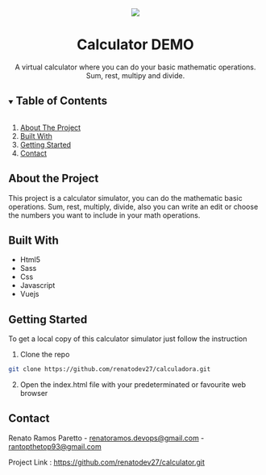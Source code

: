 <div align="center">
  <img src="https://user-images.githubusercontent.com/73003319/134999732-1242f383-ba00-40fe-b8f8-8d451725da96.png">
  <h1>Calculator DEMO</h1>
  <label>A virtual calculator where you can do your basic mathematic operations. <br> Sum, rest, multipy and divide.</h6>
</div>

<details open="open">
  <summary><h2 style="display: inline-block">Table of Contents</h2></summary>
  <ol>
    <li> <a href="#about-the-project">About The Project</a> </li>
    <li> <a href="#built-with">Built With</a></li>
    <li> <a href="#getting-started">Getting Started</a> </li>
    <li><a href="#contact">Contact</a></li>
  </ol>
</details>

## About the Project
This project is a calculator simulator, you can do the mathematic basic operations. Sum, rest, multiply, divide, also you can write an edit or choose the numbers you want 
to include in your math operations.

## Built With
- Html5
- Sass
- Css
- Javascript
- Vuejs

## Getting Started
To get a local copy of this calculator simulator just follow the instruction

1. Clone the repo

````sh
git clone https://github.com/renatodev27/calculadora.git
````
2. Open the index.html file with your predeterminated or favourite web browser

## Contact

Renato Ramos Paretto - renatoramos.devops@gmail.com - rantopthetop93@gmail.com

Project Link : https://github.com/renatodev27/calculator.git


